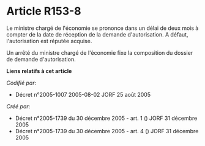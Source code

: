 # Article R153-8

Le ministre chargé de l'économie se prononce dans un délai de deux mois à compter de la date de réception de la demande
d'autorisation. A défaut, l'autorisation est réputée acquise.

Un arrêté du ministre chargé de l'économie fixe la composition du dossier de demande d'autorisation.

**Liens relatifs à cet article**

_Codifié par_:

  - Décret n°2005-1007 2005-08-02 JORF 25 août 2005

_Créé par_:

  - Décret n°2005-1739 du 30 décembre 2005 - art. 1 () JORF 31 décembre 2005
  - Décret n°2005-1739 du 30 décembre 2005 - art. 4 () JORF 31 décembre 2005
